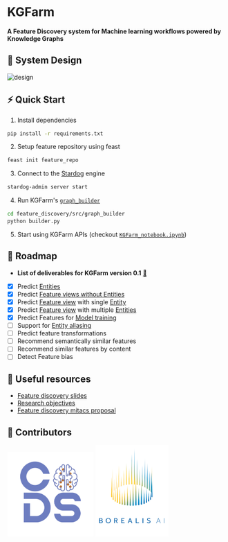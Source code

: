 # KGFarm
<b>A Feature Discovery system for Machine learning workflows powered by Knowledge Graphs</b>
## 📐 System Design
![design](https://user-images.githubusercontent.com/40717058/162835808-3f99b48f-78f6-44c8-a431-88a09da43d7c.png)

## ⚡ Quick Start
1. Install dependencies
```bash
pip install -r requirements.txt
```
2. Setup feature repository using feast
```bash
feast init feature_repo
```
3. Connect to the [Stardog](https://www.stardog.com/) engine
```bash
stardog-admin server start
```
4. Run KGFarm's [<code>graph_builder</code>](https://github.com/CoDS-GCS/KGFarm/blob/main/feature_discovery/src/graph_builder/builder.py)
```bash
cd feature_discovery/src/graph_builder
python builder.py
```
5. Start using KGFarm APIs (checkout [<code>KGFarm_notebook.ipynb</code>](https://github.com/CoDS-GCS/KGFarm/blob/main/KGFarm_notebook.ipynb))

## 🚧 Roadmap
- <b>List of deliverables for KGFarm version 0.1</b> [🔗](https://docs.google.com/presentation/d/14JigzSty4pwJaTXSNbo-SYZBcSaTqanlC4ETbGJVbTU/edit?usp=sharing)
* [x] Predict [Entities](https://docs.feast.dev/v/v0.6-branch/user-guide/entities) 
* [X] Predict [Feature views without Entities](https://docs.feast.dev/getting-started/concepts/feature-view#feature-views-without-entities)
* [X] Predict [Feature view](https://docs.feast.dev/getting-started/concepts/feature-view) with single [Entity](https://docs.feast.dev/v/v0.6-branch/user-guide/entities)
* [X] Predict [Feature view](https://docs.feast.dev/getting-started/concepts/feature-view) with multiple [Entities](https://docs.feast.dev/v/v0.6-branch/user-guide/entities)
* [x] Predict Features for [Model training](https://docs.feast.dev/getting-started/quickstart#step-4-generating-training-data)
* [ ] Support for [Entity aliasing](https://docs.feast.dev/getting-started/concepts/feature-view#entity-aliasing)
* [ ] Predict feature transformations
* [ ] Recommend semantically similar features
* [ ] Recommend similar features by content
* [ ] Detect Feature bias

## 📗 Useful resources
- [Feature discovery slides](https://docs.google.com/presentation/d/14JigzSty4pwJaTXSNbo-SYZBcSaTqanlC4ETbGJVbTU/edit?usp=sharing)
- [Research objectives](https://docs.google.com/document/d/1M_iWqk0YUscxXPl3UKJ0m83NAXdVOhVbUXnbKry4dSQ/edit?usp=sharing)
- [Feature discovery mitacs proposal](https://docs.google.com/document/d/1fWrp-IS9ZkKcOavcGDTr3cYx05xQag-H-PuFApZn1AY/edit?usp=sharing)

## 🦾 Contributors
<p float="left">
 
  <img src="helpers/graphics/CoDS.png" width="200"/> 

  <img src="helpers/graphics/borealisAI.png" width="170"/>
</p>